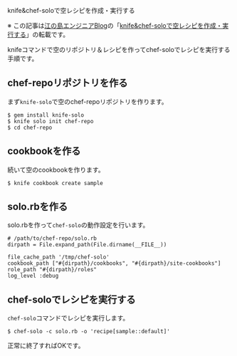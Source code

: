 knife&chef-soloで空レシピを作成・実行する

※ この記事は[江の島エンジニアBlog](http://blog.enogineer.com/)の「[knife&chef-soloで空レシピを作成・実行する](http://blog.enogineer.com/2015/01/08/chef-solo/)」の転載です。

knifeコマンドで空のリポジトリ＆レシピを作ってchef-soloでレシピを実行する手順です。

## chef-repoリポジトリを作る

まず`knife-solo`で空のchef-repoリポジトリを作ります。

    $ gem install knife-solo
    $ knife solo init chef-repo
    $ cd chef-repo

## cookbookを作る

続いて空のcookbookを作ります。

    $ knife cookbook create sample

## solo.rbを作る

solo.rbを作って`chef-solo`の動作設定を行います。

    # /path/to/chef-repo/solo.rb
    dirpath = File.expand_path(File.dirname(__FILE__))

    file_cache_path '/tmp/chef-solo'
    cookbook_path ["#{dirpath}/cookbooks", "#{dirpath}/site-cookbooks"]
    role_path "#{dirpath}/roles"
    log_level :debug

## chef-soloでレシピを実行する

`chef-solo`コマンドでレシピを実行します。

    $ chef-solo -c solo.rb -o 'recipe[sample::default]'

正常に終了すればOKです。
